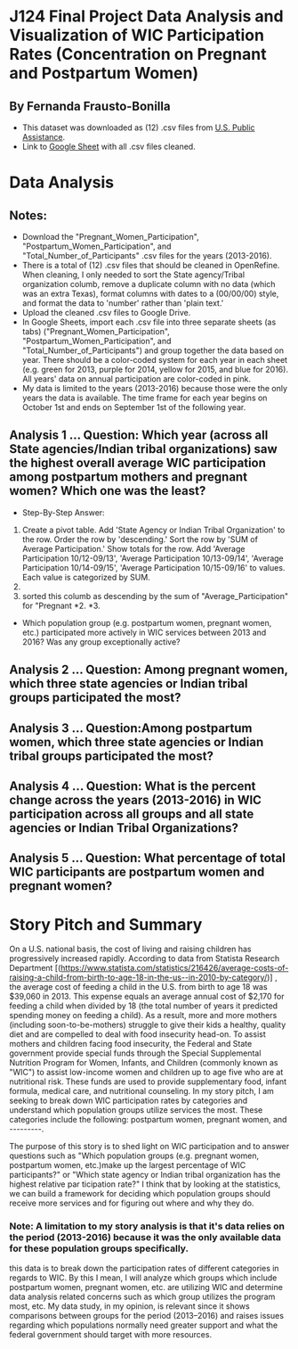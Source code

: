 # J124 Final Project Data Analysis and Visualization of WIC Participation Rates (Concentration on Pregnant and Postpartum Women)
## By Fernanda Frausto-Bonilla
* This dataset was downloaded as (12) .csv files from [U.S. Public Assistance](https://www.kaggle.com/datasets/jpmiller/publicassistance?select=WICAgencies2013ytd/).
* Link to [Google Sheet](https://docs.google.com/spreadsheets/d/1k-hFV07D_SuZsrD7_QWKM_obHQNqOTFNqP9yojNhaQQ/edit?usp=sharing)  with all .csv files cleaned.
# Data Analysis
## Notes:
* Download the "Pregnant_Women_Participation", "Postpartum_Women_Participation", and "Total_Number_of_Participants" .csv files for the years (2013-2016). 
* There is a total of (12) .csv files that should be cleaned in OpenRefine. When cleaning, I only needed to sort the State agency/Tribal organization columb, remove a duplicate column with no data (which was an extra Texas), format columns with dates to a (00/00/00) style, and format the data to 'number' rather than 'plain text.'
* Upload the cleaned .csv files to Google Drive. 
* In Google Sheets, import each .csv file into three separate sheets (as tabs) ("Pregnant_Women_Participation", "Postpartum_Women_Participation", and "Total_Number_of_Participants") and group together the data based on year. There should be a color-coded system for each year in each sheet (e.g. green for 2013, purple for 2014, yellow for 2015, and blue for 2016). All years' data on annual participation are color-coded in pink.
* My data is limited to the years (2013-2016) because those were the only years the data is available. The time frame for each year begins on October 1st and ends on September 1st of the following year.
## Analysis 1 ... Question: Which year (across all State agencies/Indian tribal organizations) saw the highest overall average WIC participation among postpartum mothers and pregnant women? Which one was the least?
* Step-By-Step Answer: 
1. Create a pivot table. Add 'State Agency or Indian Tribal Organization' to the row. Order the row by 'descending.' Sort the row by 'SUM of Average Participation.' Show totals for the row. Add 'Average Participation 10/12-09/13', 'Average Participation 10/13-09/14', 'Average Participation 10/14-09/15', 'Average Participation 10/15-09/16' to values. Each value is categorized by SUM. 
3. 
4. sorted this columb as descending by the sum of "Average_Participation" for "Pregnant 
*2. 
*3. 

* Which population group (e.g. postpartum women, pregnant women, etc.) participated more actively in WIC services between 2013 and 2016? Was any group exceptionally active? 
## Analysis 2 ... Question: Among pregnant women, which three state agencies or Indian tribal groups participated the most?
## Analysis 3 ... Question:Among postpartum women, which three state agencies or Indian tribal groups participated the most?
## Analysis 4 ... Question: What is the percent change across the years (2013-2016) in WIC participation across all groups and all state agencies or Indian Tribal Organizations?
## Analysis 5 ... Question: What percentage of total WIC participants are postpartum women and pregnant women?

# Story Pitch and Summary

On a U.S. national basis, the cost of living and raising children has progressively increased rapidly. According to data from Statista Research Department [(https://www.statista.com/statistics/216426/average-costs-of-raising-a-child-from-birth-to-age-18-in-the-us--in-2010-by-category/)] , the average cost of feeding a child in the U.S. from birth to age 18 was $39,060 in 2013. This expense equals an average annual cost of $2,170 for feeding a child when divided by 18 (the total number of years it predicted spending money on feeding a child). As a result, more and more mothers (including soon-to-be-mothers) struggle to give their kids a healthy, quality diet and are compelled to deal with food insecurity head-on. To assist mothers and children facing food insecurity, the Federal and State government provide special funds through the Special Supplemental Nutrition Program for Women, Infants, and Children (commonly known as "WIC") to assist low-income women and children up to age five who are at nutritional risk. These funds are used to provide supplementary food, infant formula, medical care, and nutritional counseling. In my story pitch, I am seeking to break down WIC participation rates by categories and understand which population groups utilize services the most. These categories include the following: postpartum women, pregnant women, and ---------. 

The purpose of this story is to shed light on WIC participation and to answer questions such as "Which population groups (e.g. pregnant women, postpartum women, etc.)make up the largest percentage of WIC participants?" or "Which state agency or Indian tribal organization has the highest relative par ticipation rate?" I think that by looking at the statistics, we can build a framework for deciding which population groups should receive more services and for figuring out where and why they do.
### Note: A limitation to my story analysis is that it's data relies on the period (2013-2016) because it was the only available data for these population groups specifically. 

this data is to break down the participation rates of different categories in regards to WIC. By this I mean, I will analyze which groups which include postpartum women, pregnant women, etc. are utilizing WIC and determine data analysis related concerns such as which group utilizes the program most, etc. My data study, in my opinion, is relevant since it shows comparisons between groups for the period (2013–2016) and raises issues regarding which populations normally need greater support and what the federal government should target with more resources.


